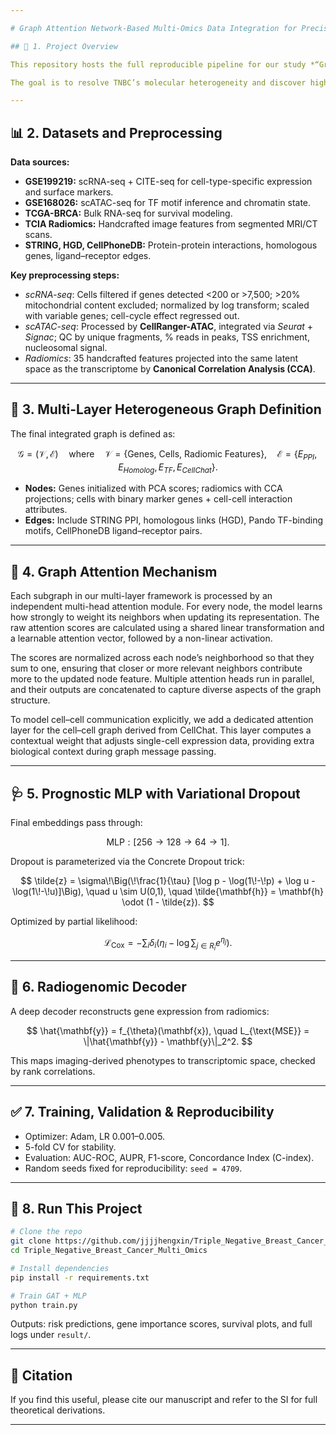 ```yaml
---

# Graph Attention Network-Based Multi-Omics Data Integration for Precise Key Gene Prediction in Triple-Negative Breast Cancer

## 📌 1. Project Overview

This repository hosts the full reproducible pipeline for our study *“Graph Attention Network-Based Multi-Omics Data Integration for Precise Key Gene Prediction in Triple-Negative Breast Cancer (TNBC)”*. The framework integrates **single-cell transcriptomics**, **chromatin accessibility**, **cell–cell communication**, **radiomics**, and **network interactions** into a unified **multi-layer graph attention network (GAT)**.

The goal is to resolve TNBC’s molecular heterogeneity and discover high-confidence predictive gene modules with both **interpretability** and **prognostic relevance**.

---
```


## 📊 2. Datasets and Preprocessing

**Data sources:**

* **GSE199219:** scRNA-seq + CITE-seq for cell-type-specific expression and surface markers.
* **GSE168026:** scATAC-seq for TF motif inference and chromatin state.
* **TCGA-BRCA:** Bulk RNA-seq for survival modeling.
* **TCIA Radiomics:** Handcrafted image features from segmented MRI/CT scans.
* **STRING, HGD, CellPhoneDB:** Protein-protein interactions, homologous genes, ligand–receptor edges.

**Key preprocessing steps:**

* *scRNA-seq*: Cells filtered if genes detected <200 or >7,500; >20% mitochondrial content excluded; normalized by log transform; scaled with variable genes; cell-cycle effect regressed out.
* *scATAC-seq*: Processed by **CellRanger-ATAC**, integrated via *Seurat* + *Signac*; QC by unique fragments, % reads in peaks, TSS enrichment, nucleosomal signal.
* *Radiomics*: 35 handcrafted features projected into the same latent space as the transcriptome by **Canonical Correlation Analysis (CCA)**.

---

## 🔗 3. Multi-Layer Heterogeneous Graph Definition

The final integrated graph is defined as:

$$
\mathcal{G} = (\mathcal{V}, \mathcal{E})
\quad \text{where} \quad
\mathcal{V} = \{\text{Genes, Cells, Radiomic Features}\}, \quad
\mathcal{E} = \{E_{PPI}, E_{Homolog}, E_{TF}, E_{CellChat}\}.
$$

* **Nodes:** Genes initialized with PCA scores; radiomics with CCA projections; cells with binary marker genes + cell-cell interaction attributes.
* **Edges:** Include STRING PPI, homologous links (HGD), Pando TF-binding motifs, CellPhoneDB ligand–receptor pairs.

---

## 🧠 4. Graph Attention Mechanism

Each subgraph in our multi-layer framework is processed by an independent multi-head attention module. For every node, the model learns how strongly to weight its neighbors when updating its representation. The raw attention scores are calculated using a shared linear transformation and a learnable attention vector, followed by a non-linear activation.

The scores are normalized across each node’s neighborhood so that they sum to one, ensuring that closer or more relevant neighbors contribute more to the updated node feature. Multiple attention heads run in parallel, and their outputs are concatenated to capture diverse aspects of the graph structure.

To model cell–cell communication explicitly, we add a dedicated attention layer for the cell–cell graph derived from CellChat. This layer computes a contextual weight that adjusts single-cell expression data, providing extra biological context during graph message passing.

---

## 🩺 5. Prognostic MLP with Variational Dropout

Final embeddings pass through:

$$
\text{MLP}: [256 \to 128 \to 64 \to 1].
$$

Dropout is parameterized via the Concrete Dropout trick:

$$
\tilde{z} = \sigma\!\Big(\!\frac{1}{\tau} [\log p - \log(1\!-\!p) + \log u - \log(1\!-\!u)]\Big), \quad u \sim U(0,1),
\quad \tilde{\mathbf{h}} = \mathbf{h} \odot (1 - \tilde{z}).
$$

Optimized by partial likelihood:

$$
\mathcal{L}_{\text{Cox}} = -\sum_{i} \delta_i \Big(\eta_i - \log \sum_{j \in R_i} e^{\eta_j}\Big).
$$

---

## 🧬 6. Radiogenomic Decoder

A deep decoder reconstructs gene expression from radiomics:

$$
\hat{\mathbf{y}} = f_{\theta}(\mathbf{x}), \quad
L_{\text{MSE}} = \|\hat{\mathbf{y}} - \mathbf{y}\|_2^2.
$$

This maps imaging-derived phenotypes to transcriptomic space, checked by rank correlations.

---

## ✅ 7. Training, Validation & Reproducibility

* Optimizer: Adam, LR 0.001–0.005.
* 5-fold CV for stability.
* Evaluation: AUC-ROC, AUPR, F1-score, Concordance Index (C-index).
* Random seeds fixed for reproducibility: `seed = 4709`.

---

## 🚀 8. Run This Project

```bash
# Clone the repo
git clone https://github.com/jjjjhengxin/Triple_Negative_Breast_Cancer_Multi_Omics.git
cd Triple_Negative_Breast_Cancer_Multi_Omics

# Install dependencies
pip install -r requirements.txt

# Train GAT + MLP
python train.py
```

Outputs: risk predictions, gene importance scores, survival plots, and full logs under `result/`.

---

## 📑 Citation

If you find this useful, please cite our manuscript and refer to the SI for full theoretical derivations.

---
